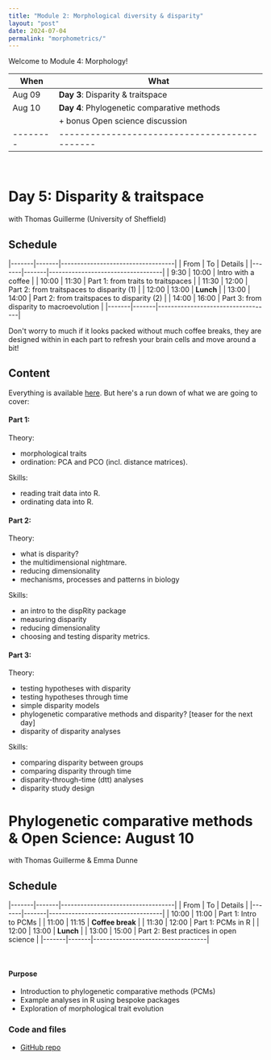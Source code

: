```yaml
---
title: "Module 2: Morphological diversity & disparity"
layout: "post" 
date: 2024-07-04
permalink: "morphometrics/"
---
```


Welcome to Module 4: Morphology! 

| When   | What                                        |
|--------|---------------------------------------------|
| Aug 09 | **Day 3**: Disparity & traitspace           |
| Aug 10 | **Day 4**: Phylogenetic comparative methods |
|        |             + bonus Open science discussion |
|--------|---------------------------------------------|

<br>



# Day 5: Disparity & traitspace
with Thomas Guillerme (University of Sheffield)


## Schedule

|-------|-------|-----------------------------------|
| From  | To    | Details                           |
|-------|-------|-----------------------------------|
| 9:30  | 10:00 | Intro with a coffee               |
| 10:00 | 11:30 | Part 1: from traits to traitspaces |
| 11:30 | 12:00 | Part 2: from traitspaces to disparity (1) |
| 12:00 | 13:00 | **Lunch**                         |
| 13:00 | 14:00 | Part 2: from traitspaces to disparity (2) |
| 14:00 | 16:00 | Part 3: from disparity to macroevolution  |
|-------|-------|-----------------------------------|

Don't worry to much if it looks packed without much coffee breaks, they are designed within in each part to refresh your brain cells and move around a bit! 

## Content

Everything is available [here](https://github.com/TGuillerme/Morphological_traits).
But here's a run down of what we are going to cover:

#### Part 1:

Theory:

- morphological traits
- ordination: PCA and PCO (incl. distance matrices). 

Skills:

- reading trait data into R.
- ordinating data into R.

#### Part 2:

Theory:
- what is disparity?
- the multidimensional nightmare.
- reducing dimensionality
- mechanisms, processes and patterns in biology

Skills:

- an intro to the dispRity package
- measuring disparity
- reducing dimensionality
- choosing and testing disparity metrics.

#### Part 3:

Theory:

- testing hypotheses with disparity
- testing hypotheses through time
- simple disparity models
- phylogenetic comparative methods and disparity? [teaser for the next day]
- disparity of disparity analyses

Skills:

- comparing disparity between groups
- comparing disparity through time
- disparity-through-time (dtt) analyses
- disparity study design


 
# Phylogenetic comparative methods & Open Science: August 10
with Thomas Guillerme & Emma Dunne

## Schedule

|-------|-------|-----------------------------------|
| From  | To    | Details                           |
|-------|-------|-----------------------------------|
| 10:00 | 11:00 | Part 1: Intro to PCMs             |
| 11:00 | 11:15 | **Coffee break**                  |
| 11:30 | 12:00 | Part 1:  PCMs in R                |
| 12:00 | 13:00 | **Lunch**                         |
| 13:00 | 15:00 | Part 2: Best practices in open science    |
|-------|-------|-----------------------------------|

<br>

#### Purpose
- Introduction to phylogenetic comparative methods (PCMs)
- Example analyses in R using bespoke packages
- Exploration of morphological trait evolution


### Code and files
- [GitHub repo](https://github.com/emmadunne/PCMs)